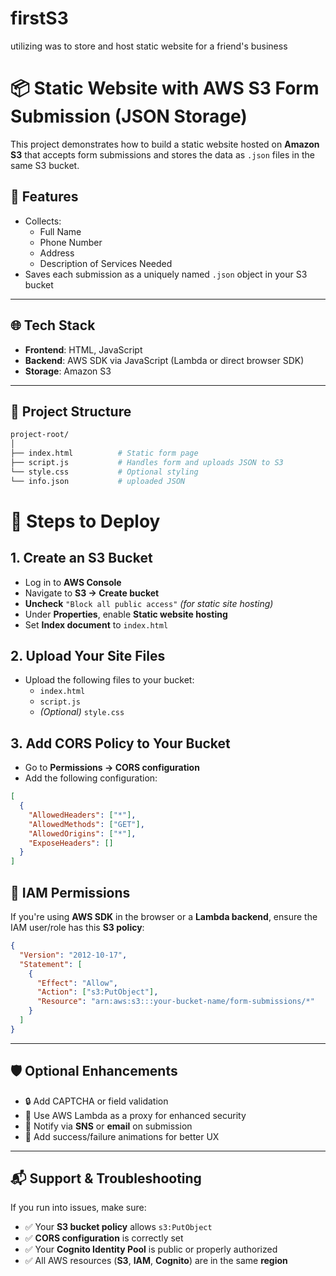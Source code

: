 # firstS3
utilizing was to store and host static website for a friend's business

# 📦 Static Website with AWS S3 Form Submission (JSON Storage)

This project demonstrates how to build a static website hosted on **Amazon S3** that accepts form submissions and stores the data as `.json` files in the same S3 bucket.

## 🔧 Features

- Collects:
  - Full Name
  - Phone Number
  - Address
  - Description of Services Needed
- Saves each submission as a uniquely named `.json` object in your S3 bucket

---

## 🌐 Tech Stack

- **Frontend**: HTML, JavaScript
- **Backend**: AWS SDK via JavaScript (Lambda or direct browser SDK)
- **Storage**: Amazon S3

---

## 📁 Project Structure

```bash
project-root/
│
├── index.html          # Static form page
├── script.js           # Handles form and uploads JSON to S3
└── style.css           # Optional styling
└── info.json           # uploaded JSON
```
# 🚀 Steps to Deploy

## 1. Create an S3 Bucket

- Log in to **AWS Console**
- Navigate to **S3 → Create bucket**
- **Uncheck** `"Block all public access"` *(for static site hosting)*
- Under **Properties**, enable **Static website hosting**
- Set **Index document** to `index.html`

## 2. Upload Your Site Files

- Upload the following files to your bucket:
  - `index.html`
  - `script.js`
  - *(Optional)* `style.css`

## 3. Add CORS Policy to Your Bucket

- Go to **Permissions → CORS configuration**
- Add the following configuration:

```json
[
  {
    "AllowedHeaders": ["*"],
    "AllowedMethods": ["GET"],
    "AllowedOrigins": ["*"],
    "ExposeHeaders": []
  }
]
```
## 🔑 IAM Permissions

If you're using **AWS SDK** in the browser or a **Lambda backend**, ensure the IAM user/role has this **S3 policy**:

```json
{
  "Version": "2012-10-17",
  "Statement": [
    {
      "Effect": "Allow",
      "Action": ["s3:PutObject"],
      "Resource": "arn:aws:s3:::your-bucket-name/form-submissions/*"
    }
  ]
}
```
---

## 🛡️ Optional Enhancements

- 🔒 Add CAPTCHA or field validation  
- 🧠 Use AWS Lambda as a proxy for enhanced security  
- 📩 Notify via **SNS** or **email** on submission  
- 🎨 Add success/failure animations for better UX  

---

## 📬 Support & Troubleshooting

If you run into issues, make sure:

- ✅ Your **S3 bucket policy** allows `s3:PutObject`  
- ✅ **CORS configuration** is correctly set  
- ✅ Your **Cognito Identity Pool** is public or properly authorized  
- ✅ All AWS resources (**S3**, **IAM**, **Cognito**) are in the same **region**
